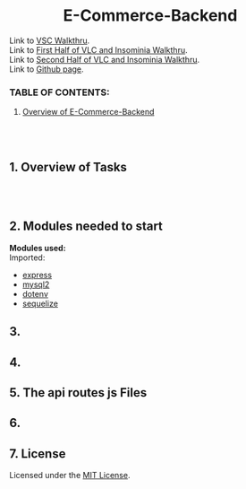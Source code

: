 <h1 align ="center"> E-Commerce-Backend </h1>

Link to [VSC Walkthru]().
<br>
Link to [First Half of VLC and Insominia Walkthru](https://youtu.be/jp6N06c48Mg).
<br>
Link to [Second Half of VLC and Insominia Walkthru](https://youtu.be/jp6N06c48Mg).
<br>
Link to [Github page](https://github.com/ksfallon/E-Commerce-Backend).
### **TABLE OF CONTENTS:**
1. [Overview of E-Commerce-Backend](#1-overview-of-e-commerce-backend)
<!-- 2. [Files & Modules needed to start](#2-files-and-modules-needed-to-start)
3. [Creating the Server & htmlRoutes](#3-the-serverjs-and-htmlroutesjs-files)
4. [Creating the middleware](#4-the-middlewarejs-file)
5. [Creating the apiRoutes](#5-the-apiroutesjs-file)
6. [Screen Shots of App with Inspect/Console](#6-screen-shots-of-app)
7. [License for Repository](#7-license) -->

<br>
<br>

## 1. Overview of Tasks

<br>
<br>

## 2. Modules needed to start
 **Modules used:**
<br>
 Imported:
 - [express](https://www.npmjs.com/package/express)
 - [mysql2](https://www.npmjs.com/package/mysql2)
 - [dotenv](https://www.npmjs.com/package/dotenv)
 - [sequelize](https://www.npmjs.com/package/sequelize)


## 3. 

## 4.

## 5. The api routes js Files

## 6. 

## 7. License
Licensed under the [MIT License](https://choosealicense.com/licenses/mit/#).
